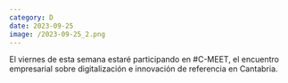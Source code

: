 ```yaml
--- 
category: D 
date: 2023-09-25 
image: /2023-09-25_2.png 
--- 
```


El viernes de esta semana estaré participando en #C-MEET, el encuentro empresarial sobre digitalización e innovación de referencia en Cantabria.